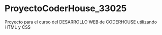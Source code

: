 # ProyectoCoderHouse_33025

Proyecto para el curso del DESARROLLO WEB de CODERHOUSE
utilizando HTML y CSS

